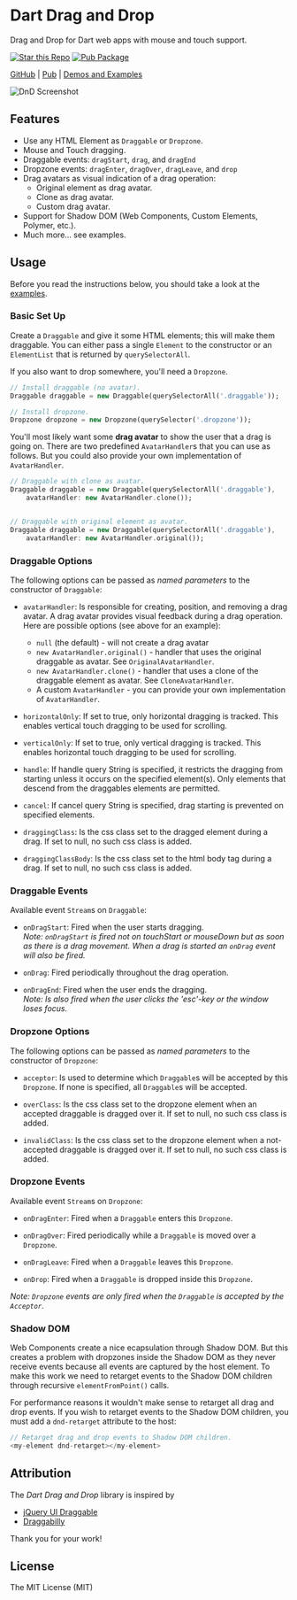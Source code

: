 # Dart Drag and Drop

Drag and Drop for Dart web apps with mouse and touch support.

[![Star this Repo](https://img.shields.io/github/stars/marcojakob/dart-dnd.svg?style=flat-square)](https://github.com/marcojakob/dart-dnd)
[![Pub Package](https://img.shields.io/pub/v/dnd.svg?style=flat-square)](https://pub.dartlang.org/packages/dnd)

[GitHub](https://github.com/marcojakob/dart-dnd) |
[Pub](https://pub.dartlang.org/packages/dnd) |
[Demos and Examples](http://code.makery.ch/library/dart-drag-and-drop/)


![DnD Screenshot](https://raw.githubusercontent.com/marcojakob/dart-dnd/master/doc/dnd-screenshot.png)


## Features

* Use any HTML Element as `Draggable` or `Dropzone`.
* Mouse and Touch dragging.
* Draggable events: `dragStart`, `drag`, and `dragEnd`
* Dropzone events: `dragEnter`, `dragOver`, `dragLeave`, and `drop`
* Drag avatars as visual indication of a drag operation:
  * Original element as drag avatar.
  * Clone as drag avatar.
  * Custom drag avatar.
* Support for Shadow DOM (Web Components, Custom Elements, Polymer, etc.).
* Much more... see examples.


## Usage

Before you read the instructions below, you should take a look at the
[examples](http://code.makery.ch/library/dart-drag-and-drop/).


### Basic Set Up

Create a `Draggable` and give it some HTML elements; this will make them
draggable. You can either pass a single `Element` to the constructor or an
`ElementList` that is returned by `querySelectorAll`.

If you also want to drop somewhere, you'll need a `Dropzone`.

```dart
// Install draggable (no avatar).
Draggable draggable = new Draggable(querySelectorAll('.draggable'));

// Install dropzone.
Dropzone dropzone = new Dropzone(querySelector('.dropzone'));
```

You'll most likely want some **drag avatar** to show the user that a drag is
going on. There are two predefined `AvatarHandler`s that you can use as follows.
But you could also provide your own implementation of `AvatarHandler`.

```dart
// Draggable with clone as avatar.
Draggable draggable = new Draggable(querySelectorAll('.draggable'),
    avatarHandler: new AvatarHandler.clone());


// Draggable with original element as avatar.
Draggable draggable = new Draggable(querySelectorAll('.draggable'),
    avatarHandler: new AvatarHandler.original());
```


### Draggable Options

The following options can be passed as *named parameters* to the constructor of
`Draggable`:

* `avatarHandler`: Is responsible for creating, position, and removing a drag
  avatar. A drag avatar provides visual feedback during a drag operation. Here
  are possible options (see above for an example):
  * `null` (the default) - will not create a drag avatar
  * `new AvatarHandler.original()` - handler that uses the original
    draggable as avatar. See `OriginalAvatarHandler`.
  * `new AvatarHandler.clone()` - handler that uses a clone of the draggable
    element as avatar. See `CloneAvatarHandler`.
  * A custom `AvatarHandler` - you can provide your own implementation of
    `AvatarHandler`.

* `horizontalOnly`: If set to true, only horizontal dragging is tracked.
  This enables vertical touch dragging to be used for scrolling.

* `verticalOnly`: If set to true, only vertical dragging is tracked.
  This enables horizontal touch dragging to be used for scrolling.

* `handle`: If handle query String is specified, it restricts the dragging from
  starting unless it occurs on the specified element(s). Only elements that
  descend from the draggables elements are permitted.

* `cancel`: If cancel query String is specified, drag starting is prevented on
  specified elements.

* `draggingClass`: Is the css class set to the dragged element
  during a drag. If set to null, no such css class is added.

* `draggingClassBody`: Is the css class set to the html body tag
  during a drag. If set to null, no such css class is added.


### Draggable Events

Available event `Stream`s on `Draggable`:

* `onDragStart`: Fired when the user starts dragging.   
  *Note: `onDragStart` is fired not on touchStart or mouseDown but as
  soon as there is a drag movement. When a drag is started an `onDrag` event
  will also be fired.*

* `onDrag`: Fired periodically throughout the drag operation.

* `onDragEnd`: Fired when the user ends the dragging.   
  *Note: Is also fired when the user clicks the 'esc'-key or the window loses focus.*


### Dropzone Options

The following options can be passed as *named parameters* to the constructor of
`Dropzone`:

* `acceptor`: Is used to determine which `Draggable`s will be accepted by
  this `Dropzone`. If none is specified, all `Draggable`s will be accepted.

* `overClass`: Is the css class set to the dropzone element when an accepted
  draggable is dragged over it. If set to null, no such css class is added.

* `invalidClass`: Is the css class set to the dropzone element when a not-accepted
  draggable is dragged over it. If set to null, no such css class is added.


### Dropzone Events

Available event `Stream`s on `Dropzone`:

* `onDragEnter`: Fired when a `Draggable` enters this `Dropzone`.

* `onDragOver`: Fired periodically while a `Draggable` is moved over a `Dropzone`.

* `onDragLeave`: Fired when a `Draggable` leaves this `Dropzone`.

* `onDrop`: Fired when a `Draggable` is dropped inside this `Dropzone`.

*Note: `Dropzone` events are only fired when the `Draggable` is accepted by
the `Acceptor`.*


### Shadow DOM

Web Components create a nice ecapsulation through Shadow DOM. But this creates
a problem with dropzones inside the Shadow DOM as they never receive events
because all events are captured by the host element. To make this work we need
to retarget events to the Shadow DOM children through recursive
`elementFromPoint()` calls.

For performance reasons it wouldn't make sense to retarget all drag and drop
events. If you wish to retarget events to the Shadow DOM children, you must add
a `dnd-retarget` attribute to the host:

```dart
// Retarget drag and drop events to Shadow DOM children.
<my-element dnd-retarget></my-element>
```


## Attribution

The *Dart Drag and Drop* library is inspired by

* [jQuery UI Draggable](http://jqueryui.com/draggable/)
* [Draggabilly](http://draggabilly.desandro.com/)

Thank you for your work!


## License
The MIT License (MIT)
